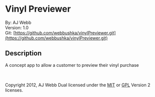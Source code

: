 Vinyl Previewer
====================
By: AJ Webb   
Version: 1.0   
Git: [https://github.com/webbushka/vinylPreviewer.git](https://github.com/webbushka/vinylPreviewer.git)   


Description
---------------------
A concept app to allow a customer to preview their vinyl purchase


<br /><br />
Copyright 2012, AJ Webb
Dual licensed under the 
[MIT](https://github.com/webbushka/vinylPreviewer/blob/master/MIT-LICENSE.txt) or 
[GPL](https://github.com/webbushka/vinylPreviewer/blob/master/GPL-LICENSE.txt) Version 2 licenses.   
